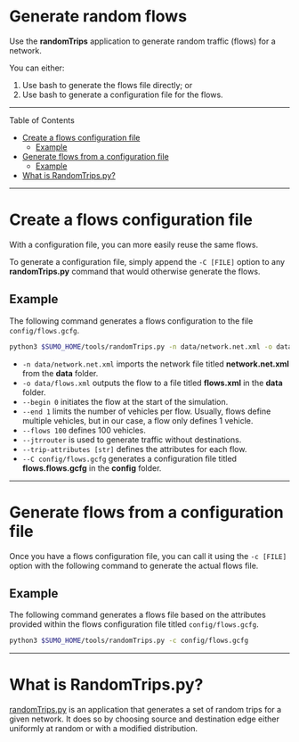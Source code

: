 <h1>Generate random flows</h1>

Use the **randomTrips** application to generate random traffic (flows) for a network.

You can either:
    
  1. Use bash to generate the flows file directly; or
  2. Use bash to generate a configuration file for the flows.

---

Table of Contents
- [Create a flows configuration file](#create-a-flows-configuration-file)
  - [Example](#example)
- [Generate flows from a configuration file](#generate-flows-from-a-configuration-file)
  - [Example](#example-1)
- [What is RandomTrips.py?](#what-is-randomtripspy)

---

# Create a flows configuration file
With a configuration file, you can more easily reuse the same flows.

To generate a configuration file, simply append the `-C [FILE]` option to any **randomTrips.py** command that would otherwise generate the flows.

## Example
The following command generates a flows configuration to the file `config/flows.gcfg`.


```bash
python3 $SUMO_HOME/tools/randomTrips.py -n data/network.net.xml -o data/flows.xml --begin 0 --end 1 --flows 100 --jtrrouter --trip-attributes 'departPos="random" departSpeed='max'" --C config/flows.gcfg
```
- `-n data/network.net.xml` imports the network file titled **network.net.xml** from the **data** folder.
- `-o data/flows.xml` outputs the flow to a file titled **flows.xml** in the **data** folder.
- `--begin 0` initiates the flow at the start of the simulation.
- `--end 1` limits the number of vehicles per flow. Usually, flows define multiple vehicles, but in our case, a flow only defines 1 vehicle.
- `--flows 100` defines 100 vehicles.
- `--jtrrouter` is used to generate traffic without destinations.
- `--trip-attributes [str]` defines the attributes for each flow.
- `--C config/flows.gcfg` generates a configuration file titled **flows.flows.gcfg** in the **config** folder.

---

# Generate flows from a configuration file
Once you have a flows configuration file, you can call it using the `-c [FILE]` option with the following command to generate the actual flows file.

## Example
The following command generates a flows file based on the attributes provided within the flows configuration file titled `config/flows.gcfg`.

```bash
python3 $SUMO_HOME/tools/randomTrips.py -c config/flows.gcfg
```

---

# What is RandomTrips.py?
[randomTrips.py](https://sumo.dlr.de/docs/Tools/Trip.html#:~:text=%22randomTrips.py%22%20generates%20a,modified%20distribution%20as%20described%20below.) is an application that generates a set of random trips for a given network. It does so by choosing source and destination edge either uniformly at random or with a modified distribution.
